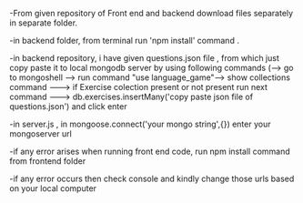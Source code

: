 -From given repository of Front end and backend download files separately in separate folder.


-in backend folder, from terminal run 'npm install' command .


-in backend repository, i have given questions.json file , from which just copy paste it to local mongodb server by using following commands (--> go to mongoshell --> run command "use language_game"--> show collections command ---> if Exercise colection present or not present run next command ---> db.exercises.insertMany('copy paste json file of questions.json') and click enter


-in server.js , in mongoose.connect('your mongo string',{}) enter your mongoserver url

-if any error arises when running front end code, run npm install command from frontend folder 

-if any error occurs then check console and kindly change those urls based on your local computer
